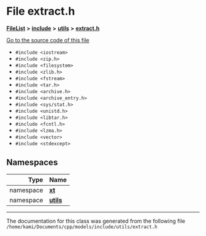 

# File extract.h



[**FileList**](files.md) **>** [**include**](dir_d44c64559bbebec7f509842c48db8b23.md) **>** [**utils**](dir_821002d4f10779a80d4fb17bc32f21f1.md) **>** [**extract.h**](extract_8h.md)

[Go to the source code of this file](extract_8h_source.md)



* `#include <iostream>`
* `#include <zip.h>`
* `#include <filesystem>`
* `#include <zlib.h>`
* `#include <fstream>`
* `#include <tar.h>`
* `#include <archive.h>`
* `#include <archive_entry.h>`
* `#include <sys/stat.h>`
* `#include <unistd.h>`
* `#include <libtar.h>`
* `#include <fcntl.h>`
* `#include <lzma.h>`
* `#include <vector>`
* `#include <stdexcept>`













## Namespaces

| Type | Name |
| ---: | :--- |
| namespace | [**xt**](namespacext.md) <br> |
| namespace | [**utils**](namespacext_1_1utils.md) <br> |





















































------------------------------
The documentation for this class was generated from the following file `/home/kami/Documents/cpp/models/include/utils/extract.h`


